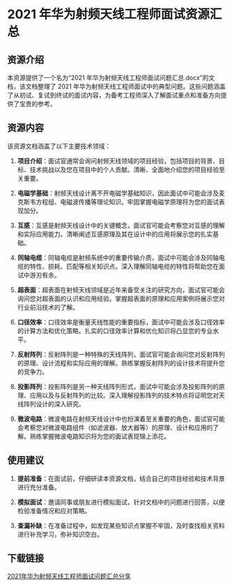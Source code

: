 # 2021 年华为射频天线工程师面试资源汇总

## 资源介绍

本资源提供了一个名为“2021 年华为射频天线工程师面试问题汇总.docx”的文档，该文档整理了 2021 年华为射频天线工程师面试中的典型问题。这些问题涵盖了从初试、复试到终试的面试内容，为备考工程师深入了解面试重点和准备方向提供了宝贵的参考。

## 资源内容

该资源文档涵盖了以下主要技术领域：

1. **项目介绍**：面试官通常会询问射频天线领域的项目经验，包括项目的背景、目标、技术挑战以及您在项目中的个人贡献。清晰、全面地介绍您的项目经验至关重要。

2. **电磁学基础**：射频天线设计离不开电磁学基础知识，因此面试中可能会涉及麦克斯韦方程组、电磁波传播等理论知识。牢固掌握电磁学原理将为您的面试表现加分。

3. **互感**：互感是射频天线设计中的关键概念，面试官可能会考察您对互感的理解和实际应用能力。清晰阐述互感原理及其在设计中的应用将展示您的扎实基础。

4. **同轴电缆**：同轴电缆是射频系统中的重要传输介质，面试中可能会涉及同轴电缆的特性、损耗、匹配等相关知识点。深入理解同轴电缆的特性将帮助您在面试中游刃有余。

5. **超表面**：超表面在射频天线领域是近年来备受关注的研究方向，面试官可能会询问您对超表面的认识和应用经验。掌握超表面的原理和应用案例将展示您对行业前沿技术的了解。

6. **口径效率**：口径效率是衡量天线性能的重要指标，面试中可能会涉及口径效率的计算方法和优化策略。扎实的口径效率计算和优化知识将凸显您的专业水平。

7. **反射阵列**：反射阵列是一种特殊的天线阵列，面试官可能会询问您对反射阵列的原理、设计流程和实际应用的理解。熟练掌握反射阵列的设计技术将提升您的竞争力。

8. **投影阵列**：投影阵列是另一种天线阵列形式，面试中可能会涉及投影阵列的原理、应用以及与反射阵列的比较。深入理解投影阵列的技术特点将证明您对天线阵列设计的深入研究。

9. **微波电路**：微波电路在射频天线设计中也扮演着至关重要的角色，面试官可能会考察您对微波电路组件（如滤波器、放大器等）的原理、设计和应用的了解。熟练掌握微波电路知识将为您的面试表现锦上添花。

## 使用建议

1. **提前准备**：在面试前，仔细研读本资源文档，结合自己的项目经验和技术背景进行充分准备。

2. **模拟面试**：邀请同事或朋友进行模拟面试，针对文档中的问题进行回答，以便检验准备情况和应对策略。

3. **查漏补缺**：在准备过程中，如发现某些知识点掌握不牢固，及时查找相关资料进行补充学习，弥补知识空白。

## 下载链接

[2021年华为射频天线工程师面试问题汇总分享](https://pan.quark.cn/s/5a85c0bc7586)